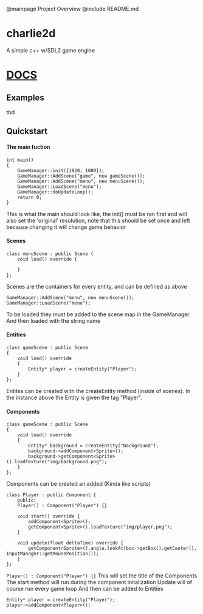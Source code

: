 @mainpage Project Overview
@include README.md
# charlie2d
A simple c++ w/SDL2 game engine

# [DOCS](https://ethanscharlie.github.io/charlie2d/)

## Examples 
tbd

## Quickstart
#### The main fuction
```
int main()
{   
    GameManager::init({1920, 1080});
    GameManager::AddScene("game", new gameScene());
    GameManager::AddScene("menu", new menuScene());
    GameManager::LoadScene("menu");
    GameManager::doUpdateLoop();
    return 0;
}
```
This is what the main should look like, the init() must be ran first and will also set 
the 'original' resolution, note that this should be set once and left because changing it will change
game behavior

#### Scenes
```
class menuScene : public Scene {
    void load() override {

    }
};
```
Scenes are the containers for every entity, and can be defined as above
```
GameManager::AddScene("menu", new menuScene());
GameManager::LoadScene("menu");
```
To be loaded they must be added to the scene map in the GameManager.
And then loaded with the string name

#### Entities
```
class gameScene : public Scene
{
    void load() override
    {
        Entity* player = createEntity("Player");
    }
};
```
Entites can be created with the createEntity method (inside of scenes).
In the instance above the Entity is given the tag "Player".

#### Components
```
class gameScene : public Scene
{
    void load() override
    {
        Entity* background = createEntity("Background");
        background->addComponent<Sprite>();
        background->getComponent<Sprite>().loadTexture("img/background.png");
    }
};
```

Components can be created an added (Kinda like scripts)
```
class Player : public Component {
    public:
    Player() : Component("Player") {}

    void start() override {
        addComponent<Sprite>();
        getComponent<Sprite>().loadTexture("img/player.png");
    }

    void update(float deltaTime) override {
        getComponent<Sprite>().angle.lookAt(box->getBox().getCenter(), InputManager::getMousePosition());
    }
};
```
`Player() : Component("Player") {}` This will set the title of the Components
The start method will run during the component initalization
Update will of course run every game loop
And then can be added to Entities
```
Entity* player = createEntity("Player");
player->addComponent<Player>();
```

